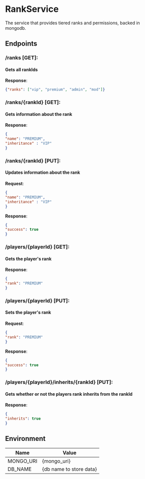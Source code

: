 # RankService
The service that provides tiered ranks and permissions, backed in mongodb.

## Endpoints

### /ranks [GET]:
#### Gets all rankIds

**Response**:
```json
{"ranks": ["vip", "premium", "admin", "mod"]}
```

### /ranks/{rankId} [GET]:
#### Gets information about the rank

**Response**:
```json
{
"name": "PREMIUM",
"inheritance" : "VIP"
}
```

### /ranks/{rankId} [PUT]:
#### Updates information about the rank

**Request**:
```json
{
"name": "PREMIUM",
"inheritance" : "VIP"
}
```

**Response**:
```json
{
"success": true
}
```

### /players/{playerId} [GET]:
#### Gets the player's rank

**Response**:
```json
{
"rank": "PREMIUM"
}
```

### /players/{playerId} [PUT]:
#### Sets the player's rank

**Request**:
```json
{
"rank": "PREMIUM"
}
```

**Response**:
```json
{
"success": true
}
```
### /players/{playerId}/inherits/{rankId} [PUT]:
#### Gets whether or not the players rank inherits from the rankId

**Response**:
```json
{
"inherits": true
}
```

## Environment
| Name | Value |
| --------- | --- |
| MONGO_URI | {mongo_uri} |
| DB_NAME | {db name to store data} |
